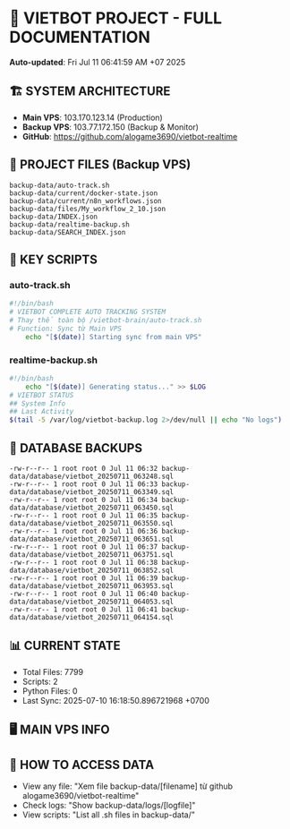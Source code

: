 # 🤖 VIETBOT PROJECT - FULL DOCUMENTATION
**Auto-updated**: Fri Jul 11 06:41:59 AM +07 2025

## 🏗️ SYSTEM ARCHITECTURE
- **Main VPS**: 103.170.123.14 (Production)
- **Backup VPS**: 103.77.172.150 (Backup & Monitor)
- **GitHub**: https://github.com/alogame3690/vietbot-realtime

## 📁 PROJECT FILES (Backup VPS)
```
backup-data/auto-track.sh
backup-data/current/docker-state.json
backup-data/current/n8n_workflows.json
backup-data/files/My_workflow_2_10.json
backup-data/INDEX.json
backup-data/realtime-backup.sh
backup-data/SEARCH_INDEX.json
```

## 🔧 KEY SCRIPTS
### auto-track.sh
```bash
#!/bin/bash
# VIETBOT COMPLETE AUTO TRACKING SYSTEM
# Thay thế toàn bộ /vietbot-brain/auto-track.sh
# Function: Sync từ Main VPS
    echo "[$(date)] Starting sync from main VPS"
```
### realtime-backup.sh
```bash
#!/bin/bash
    echo "[$(date)] Generating status..." >> $LOG
# VIETBOT STATUS
## System Info
## Last Activity
$(tail -5 /var/log/vietbot-backup.log 2>/dev/null || echo "No logs")
```

## 💾 DATABASE BACKUPS
```
-rw-r--r-- 1 root root 0 Jul 11 06:32 backup-data/database/vietbot_20250711_063248.sql
-rw-r--r-- 1 root root 0 Jul 11 06:33 backup-data/database/vietbot_20250711_063349.sql
-rw-r--r-- 1 root root 0 Jul 11 06:34 backup-data/database/vietbot_20250711_063450.sql
-rw-r--r-- 1 root root 0 Jul 11 06:35 backup-data/database/vietbot_20250711_063550.sql
-rw-r--r-- 1 root root 0 Jul 11 06:36 backup-data/database/vietbot_20250711_063651.sql
-rw-r--r-- 1 root root 0 Jul 11 06:37 backup-data/database/vietbot_20250711_063751.sql
-rw-r--r-- 1 root root 0 Jul 11 06:38 backup-data/database/vietbot_20250711_063852.sql
-rw-r--r-- 1 root root 0 Jul 11 06:39 backup-data/database/vietbot_20250711_063953.sql
-rw-r--r-- 1 root root 0 Jul 11 06:40 backup-data/database/vietbot_20250711_064053.sql
-rw-r--r-- 1 root root 0 Jul 11 06:41 backup-data/database/vietbot_20250711_064154.sql
```

## 📊 CURRENT STATE
- Total Files: 7799
- Scripts: 2
- Python Files: 0
- Last Sync: 2025-07-10 16:18:50.896721968 +0700

## 🖥️ MAIN VPS INFO


## 🚨 HOW TO ACCESS DATA
- View any file: "Xem file backup-data/[filename] từ github alogame3690/vietbot-realtime"
- Check logs: "Show backup-data/logs/[logfile]"
- View scripts: "List all .sh files in backup-data/"
